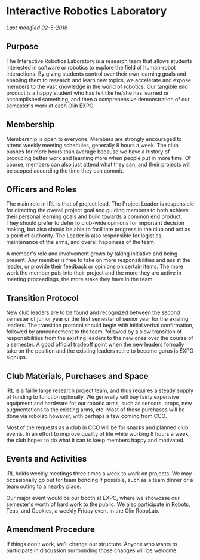# Interactive Robotics Laboratory
*Last modified 02-5-2018*

## Purpose

The Interactive Robotics Laboratory is a research team that allows students interested in software or robotics to explore the field of human-robot interactions. By giving students control over their own learning goals and enabling them to research and learn new topics, we accelerate and expose members to the vast knowledge in the world of robotics. Our tangible end product is a happy student who has felt like he/she has learned or accomplished something, and then a comprehensive demonstration of our semester's work at each Olin EXPO.

## Membership

Membership is open to everyone. Members are strongly encouraged to attend weekly meeting schedules, generally 8 hours a week. The club pushes for more hours than average because we have a history of producing better work and learning more when people put in more time. Of course, members can also just attend what they can, and their projects will be scoped according the time they can commit.

## Officers and Roles

The main role in IRL is that of project lead. The Project Leader is responsible for directing the overall project goal and guiding members to both achieve their personal learning goals and build towards a common end product. They should prefer to defer to club-wide opinions for important decision making, but also should be able to facilitate progress in the club and act as a point of authority. The Leader is also responsible for logistics, maintenance of the arms, and overall happiness of the team.

A member's role and involvement grows by taking initiative and being present. Any member is free to take on more responsibilities and assist the leader, or provide their feedback or opinions on certain items. The more work the member puts into their project and the more they are active in meeting proceedings, the more stake they have in the team.

## Transition Protocol

New club leaders are to be found and recognized between the second semester of junior year or the first semester of senior year for the existing leaders. The transition protocol should begin with initial verbal confirmation, followed by announcement to the team, followed by a slow transition of responsibilities from the existing leaders to the new ones over the course of a semester. A good official tradeoff point when the new leaders formally take on the position and the existing leaders retire to become gurus is EXPO signups.  

## Club Materials, Purchases and Space

IRL is a fairly large research project team, and thus requires a steady supply of funding to function optimally. We generally will buy fairly expensive equipment and hardware for our robotic arms, such as sensors, props, new augmentations to the existing arms, etc. Most of these purchases will be done via robolab however, with perhaps a few coming from CCO.

Most of the requests as a club in CCO will be for snacks and planned club events. In an effort to improve quality of life while working 8 hours a week, the club hopes to do what it can to keep members happy and motivated.

## Events and Activities

IRL holds weekly meetings three times a week to work on projects. We may occasionally go out for team bonding if possible, such as a team dinner or a team outing to a nearby place.

Our major event would be our booth at EXPO, where we showcase our semester's worth of hard work to the public. We also participate in Robots, Teas, and Cookies, a weekly Friday event in the Olin RoboLab.

## Amendment Procedure

If things don’t work, we’ll change our structure.  Anyone who wants to participate in discussion surrounding those changes will be welcome.
